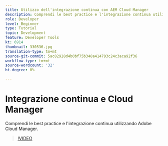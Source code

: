 ```yaml
---
title: Utilizzo dell'integrazione continua con AEM Cloud Manager
description: Comprendi le best practice e l'integrazione continua utilizzando  Adobe Cloud Manager.
role: Developer
level: Beginner
type: Tutorial
topic: Development
feature: Developer Tools
kt: 6914
thumbnail: 330536.jpg
translation-type: tm+mt
source-git-commit: 5ac82928d4b0bf75b348a414793c24c3aca92f36
workflow-type: tm+mt
source-wordcount: '32'
ht-degree: 0%

---
```



# Integrazione continua e Cloud Manager

Comprendi le best practice e l&#39;integrazione continua utilizzando  Adobe Cloud Manager.

>[!VIDEO](https://video.tv.adobe.com/v/330536/?quality=12&learn=on)